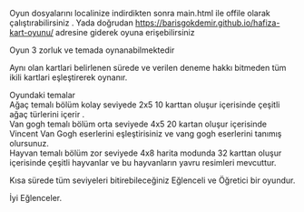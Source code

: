 Oyun dosyalarını localinize indirdikten sonra main.html ile offile olarak  çalıştırabilirsiniz .
Yada doğrudan https://barisgokdemir.github.io/hafiza-kart-oyunu/ adresine giderek oyuna erişebilirsiniz




Oyun 3 zorluk ve temada oynanabilmektedir 

Aynı olan kartlari belirlenen sürede ve verilen deneme hakkı bitmeden tüm ikili kartlari eşleştirerek oynanır.  

Oyundaki temalar   
Ağaç temalı bölüm kolay seviyede 2x5 10 karttan oluşur içerisinde çeşitli ağaç türlerini içerir .  
Van gogh  temalı bölüm orta seviyede 4x5 20 kartan oluşur içerisinde Vincent Van Gogh eserlerini eşleştirisiniz ve vang gogh eserlerini tanımış olursunuz.  
Hayvan temalı bölüm zor seviyede 4x8 harita modunda 32 karttan oluşur içerisinde çeşitli hayvanlar ve bu hayvanların yavru resimleri mevcuttur.  

Kısa sürede tüm seviyeleri bitirebileceğiniz Eğlenceli ve Öğretici bir oyundur.  
  
İyi Eğlenceler.   
 




